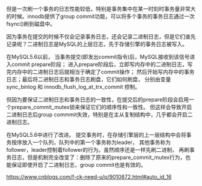 
但是一次刷一个事务的日志性能较低，特别是事务集中在某一时刻时事务量非常大的时候。innodb提供了group commit功能，可以将多个事务的事务日志通过一次fsync()刷到磁盘中。

因为事务在提交的时候不仅会记录事务日志，还会记录二进制日志，但是它们谁先记录呢？二进制日志是MySQL的上层日志，先于存储引擎的事务日志被写入。



在MySQL5.6以前，
当事务提交(即发出commit指令)后，MySQL接收到该信号进入commit prepare阶段；
进入prepare阶段后，立即写内存中的二进制日志，写完内存中的二进制日志后就相当于确定了commit操作；
然后开始写内存中的事务日志；最后将二进制日志和事务日志刷盘，它们如何刷盘，
分别由变量 sync_binlog 和 innodb_flush_log_at_trx_commit 控制。

但因为要保证二进制日志和事务日志的一致性，在提交后的prepare阶段会启用一个prepare_commit_mutex锁来保证它们的顺序性和一致性。
但这样会导致开启二进制日志后group commmit失效，特别是在主从复制结构中，几乎都会开启二进制日志。


在MySQL5.6中进行了改进。
提交事务时，在存储引擎层的上一层结构中会将事务按序放入一个队列，队列中的第一个事务称为leader，
其他事务称为follower，leader控制着follower的行为。虽然顺序还是一样先刷二进制，
再刷事务日志，但是机制完全改变了：删除了原来的prepare_commit_mutex行为，也能保证即使开启了二进制日志，group commit也是有效的。


https://www.cnblogs.com/f-ck-need-u/p/9010872.html#auto_id_16
